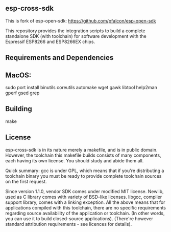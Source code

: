 esp-cross-sdk
-------------

This is fork of esp-open-sdk: https://github.com/pfalcon/esp-open-sdk

This repository provides the integration scripts to build a complete
standalone SDK (with toolchain) for software development with the
Espressif ESP8266 and ESP8266EX chips.

Requirements and Dependencies
-----------------------------

## MacOS:

sudo port install binutils coreutils automake wget gawk libtool help2man gperf gsed grep


Building
--------

make

License
-------

esp-cross-sdk is in its nature merely a makefile, and is in public domain.
However, the toolchain this makefile builds consists of many components,
each having its own license. You should study and abide them all.

Quick summary: gcc is under GPL, which means that if you're distributing
a toolchain binary you must be ready to provide complete toolchain sources
on the first request.

Since version 1.1.0, vendor SDK comes under modified MIT license. Newlib,
used as C library comes with variety of BSD-like licenses. libgcc, compiler
support library, comes with a linking exception. All the above means that
for applications compiled with this toolchain, there are no specific
requirements regarding source availability of the application or toolchain.
(In other words, you can use it to build closed-source applications).
(There're however standard attribution requirements - see licences for
details).

